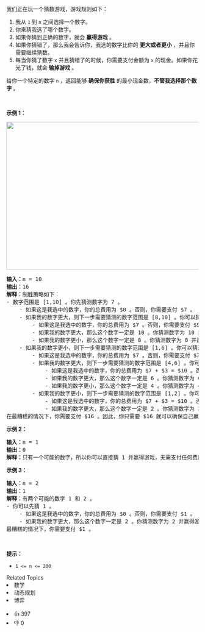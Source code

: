 <p>我们正在玩一个猜数游戏，游戏规则如下：</p>

<ol>
	<li>我从&nbsp;<code>1</code><strong>&nbsp;</strong>到 <code>n</code> 之间选择一个数字。</li>
	<li>你来猜我选了哪个数字。</li>
	<li>如果你猜到正确的数字，就会 <strong>赢得游戏</strong> 。</li>
	<li>如果你猜错了，那么我会告诉你，我选的数字比你的 <strong>更大或者更小</strong> ，并且你需要继续猜数。</li>
	<li>每当你猜了数字 <code>x</code> 并且猜错了的时候，你需要支付金额为 <code>x</code> 的现金。如果你花光了钱，就会<strong> 输掉游戏</strong> 。</li>
</ol>

<p>给你一个特定的数字 <code>n</code> ，返回能够 <strong>确保你获胜</strong> 的最小现金数，<strong>不管我选择那个数字</strong> 。</p>

<p>&nbsp;</p>

<p><strong>示例 1：</strong></p>
<img alt="" src="https://assets.leetcode.com/uploads/2020/09/10/graph.png" style="width: 505px; height: 388px;" />
<pre>
<strong>输入：</strong>n = 10
<strong>输出：</strong>16
<strong>解释：</strong>制胜策略如下：
- 数字范围是 [1,10] 。你先猜测数字为 7 。
&nbsp;   - 如果这是我选中的数字，你的总费用为 $0 。否则，你需要支付 $7 。
&nbsp;   - 如果我的数字更大，则下一步需要猜测的数字范围是 [8,10] 。你可以猜测数字为 9 。
&nbsp;       - 如果这是我选中的数字，你的总费用为 $7 。否则，你需要支付 $9 。
&nbsp;       - 如果我的数字更大，那么这个数字一定是 10 。你猜测数字为 10 并赢得游戏，总费用为 $7 + $9 = $16 。
&nbsp;       - 如果我的数字更小，那么这个数字一定是 8 。你猜测数字为 8 并赢得游戏，总费用为 $7 + $9 = $16 。
&nbsp;   - 如果我的数字更小，则下一步需要猜测的数字范围是 [1,6] 。你可以猜测数字为 3 。
&nbsp;       - 如果这是我选中的数字，你的总费用为 $7 。否则，你需要支付 $3 。
&nbsp;       - 如果我的数字更大，则下一步需要猜测的数字范围是 [4,6] 。你可以猜测数字为 5 。
&nbsp;           - 如果这是我选中的数字，你的总费用为 $7 + $3 = $10 。否则，你需要支付 $5 。
&nbsp;           - 如果我的数字更大，那么这个数字一定是 6 。你猜测数字为 6 并赢得游戏，总费用为 $7 + $3 + $5 = $15 。
&nbsp;           - 如果我的数字更小，那么这个数字一定是 4 。你猜测数字为 4 并赢得游戏，总费用为 $7 + $3 + $5 = $15 。
&nbsp;       - 如果我的数字更小，则下一步需要猜测的数字范围是 [1,2] 。你可以猜测数字为 1 。
&nbsp;           - 如果这是我选中的数字，你的总费用为 $7 + $3 = $10 。否则，你需要支付 $1 。
&nbsp;           - 如果我的数字更大，那么这个数字一定是 2 。你猜测数字为 2 并赢得游戏，总费用为 $7 + $3 + $1 = $11 。
在最糟糕的情况下，你需要支付 $16 。因此，你只需要 $16 就可以确保自己赢得游戏。
</pre>

<p><strong>示例 2：</strong></p>

<pre>
<strong>输入：</strong>n = 1
<strong>输出：</strong>0
<strong>解释：</strong>只有一个可能的数字，所以你可以直接猜 1 并赢得游戏，无需支付任何费用。
</pre>

<p><strong>示例 3：</strong></p>

<pre>
<strong>输入：</strong>n = 2
<strong>输出：</strong>1
<strong>解释：</strong>有两个可能的数字 1 和 2 。
- 你可以先猜 1 。
&nbsp;   - 如果这是我选中的数字，你的总费用为 $0 。否则，你需要支付 $1 。
&nbsp;   - 如果我的数字更大，那么这个数字一定是 2 。你猜测数字为 2 并赢得游戏，总费用为 $1 。
最糟糕的情况下，你需要支付 $1 。
</pre>

<p>&nbsp;</p>

<p><strong>提示：</strong></p>

<ul>
	<li><code>1 &lt;= n &lt;= 200</code></li>
</ul>
<div><div>Related Topics</div><div><li>数学</li><li>动态规划</li><li>博弈</li></div></div><br><div><li>👍 397</li><li>👎 0</li></div>